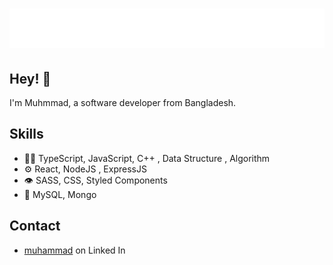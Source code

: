 <h1 align="center">
  <img src="https://raw.githubusercontent.com/akrabulislam/akrabulislam/main/name.svg" alt="Muhammad Akrabul Islam" />
</h1>

## Hey! 👋
I'm Muhmmad, a software developer from Bangladesh.


## Skills
- 👨‍💻 TypeScript, JavaScript, C++ , Data Structure , Algorithm
- ⚙️ React, NodeJS , ExpressJS
- 👁️ SASS, CSS, Styled Components
- 💽 MySQL, Mongo

## Contact
- [muhammad](https://www.linkedin.com/in/muhammad-akrabul-islam-b3b36112b/) on Linked In
